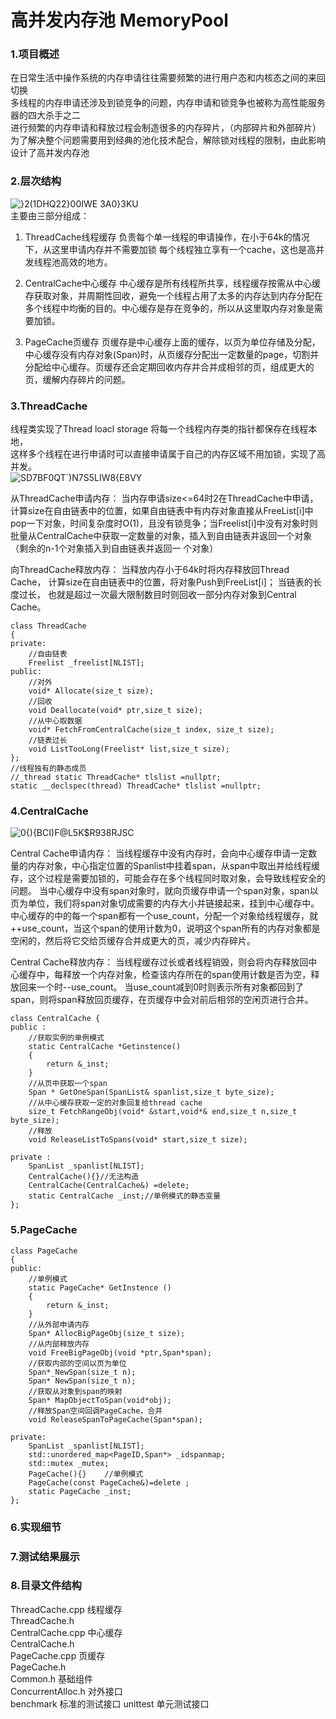 # 高并发内存池 MemoryPool

### 1.项目概述
在日常生活中操作系统的内存申请往往需要频繁的进行用户态和内核态之间的来回切换  
多线程的内存申请还涉及到锁竞争的问题，内存申请和锁竞争也被称为高性能服务器的四大杀手之二  
进行频繁的内存申请和释放过程会制造很多的内存碎片，（内部碎片和外部碎片）  
为了解决整个问题需要用到经典的池化技术配合，解除锁对线程的限制，由此影响设计了高并发内存池

### 2.层次结构
![}2(1DHQ22}00IWE 3A0}3KU](https://user-images.githubusercontent.com/86883267/129190000-eb040b81-a471-490c-a881-4e0ea539a470.png)   
主要由三部分组成：  
1. ThreadCache线程缓存 负责每个单一线程的申请操作，在小于64k的情况下，从这里申请内存并不需要加锁
每个线程独立享有一个cache，这也是高并发线程池高效的地方。  

2. CentralCache中心缓存 中心缓存是所有线程所共享，线程缓存按需从中心缓存获取对象，并周期性回收，避免一个线程占用了太多的内存达到内存分配在多个线程中均衡的目的。中心缓存是存在竞争的，所以从这里取内存对象是需要加锁。  

3. PageCache页缓存 页缓存是中心缓存上面的缓存，以页为单位存储及分配，中心缓存没有内存对象(Span)时，从页缓存分配出一定数量的page，切割并分配给中心缓存。页缓存还会定期回收内存并合并成相邻的页，组成更大的页，缓解内存碎片的问题。  

### 3.ThreadCache
线程类实现了Thread loacl storage 将每一个线程内存类的指针都保存在线程本地，  
这样多个线程在进行申请时可以直接申请属于自己的内存区域不用加锁，实现了高并发。  
![SD7BF0QT`)N7S5LIW8{E8VY](https://user-images.githubusercontent.com/86883267/129192495-0f5484ef-3cf6-451d-8bc2-add247ef5aba.png)  

从ThreadCache申请内存：
当内存申请size<=64时2在ThreadCache中申请，计算size在自由链表中的位置，如果自由链表中有内存对象直接从FreeList[i]中pop一下对象，时间复杂度时O(1)，且没有锁竞争；当Freelist[i]中没有对象时则批量从CentralCache中获取一定数量的对象，插入到自由链表并返回一个对象（剩余的n-1个对象插入到自由链表并返回一 个对象）

向ThreadCache释放内存：
当释放内存小于64k时将内存释放回Thread Cache， 计算size在自由链表中的位置，将对象Push到FreeList[i]； 当链表的长度过长， 也就是超过一次最大限制数目时则回收一部分内存对象到Central Cache。
```
class ThreadCache 
{
private:
    //自由链表
    Freelist _freelist[NLIST];
public:
    //对外
    void* Allocate(size_t size);
    //回收
    void Deallocate(void* ptr,size_t size);
    //从中心取数据
    void* FetchFromCentralCache(size_t index, size_t size);  
    //链表过长
    void ListTooLong(Freelist* list,size_t size); 
};
//线程独有的静态成员
//_thread static ThreadCache* tlslist =nullptr;
static __declspec(thread) ThreadCache* tlslist =nullptr;
```
### 4.CentralCache  
![0{){BCI)F@L5K$R938RJSC](https://user-images.githubusercontent.com/86883267/129194140-fabd83a7-d0ab-4678-8ada-0b6f063647d8.png)  

Central Cache申请内存：
当线程缓存中没有内存时，会向中心缓存申请一定数量的内存对象，中心指定位置的Spanlist中挂着span，从span中取出并给线程缓存，这个过程是需要加锁的，可能会存在多个线程同时取对象，会导致线程安全的问题。
当中心缓存中没有span对象时，就向页缓存申请一个span对象，span以页为单位，我们将span对象切成需要的内存大小并链接起来，挂到中心缓存中。
中心缓存的中的每一个span都有一个use_count，分配一个对象给线程缓存，就++use_count，当这个span的使用计数为0，说明这个span所有的内存对象都是空闲的，然后将它交给页缓存合并成更大的页，减少内存碎片。

Central Cache释放内存：
当线程缓存过长或者线程销毁，则会将内存释放回中心缓存中，每释放一个内存对象，检查该内存所在的span使用计数是否为空，释放回来一个时--use_count。
当use_count减到0时则表示所有对象都回到了span，则将span释放回页缓存，在页缓存中会对前后相邻的空闲页进行合并。
```
class CentralCache {
public :
    //获取实例的单例模式
    static CentralCache *Getinstence()
    {
        return &_inst;
    }
    //从页中获取一个span
    Span * GetOneSpan(SpanList& spanlist,size_t byte_size);
    //从中心缓存获取一定的对象回复给thread cache
    size_t FetchRangeObj(void* &start,void*& end,size_t n,size_t byte_size);
    //释放
    void ReleaseListToSpans(void* start,size_t size);

private :
    SpanList _spanlist[NLIST];
    CentralCache(){}//无法构造
    CentralCache(CentralCache&) =delete;
    static CentralCache _inst;//单例模式的静态变量 
};
```

### 5.PageCache
```
class PageCache 
{
public:
    //单例模式
    static PageCache* GetInstence ()
    {
        return &_inst;
    }
    //从外部申请内存
    Span* AllocBigPageObj(size_t size);
    //从内部释放内存
    void FreeBigPageObj(void *ptr,Span*span);
    //获取内部的空间以页为单位
    Span*_NewSpan(size_t n);
    Span* NewSpan(size_t n);
    //获取从对象到span的映射
    Span* MapObjectToSpan(void*obj);
    //释放Span空间回调PageCache，合并
    void ReleaseSpanToPageCache(Span*span);
    
private:
    SpanList _spanlist[NLIST];
    std::unordered_map<PageID,Span*> _idspanmap;  
    std::mutex _mutex;
    PageCache(){}    //单例模式
    PageCache(const PageCache&)=delete ;
    static PageCache _inst; 
};
```

### 6.实现细节

### 7.测试结果展示

### 8.目录文件结构
ThreadCache.cpp	    线程缓存  
ThreadCache.h     
CentralCache.cpp    中心缓存  
CentralCache.h	    
PageCache.cpp	      页缓存  
PageCache.h         
Common.h	        基础组件  
ConcurrentAlloc.h   对外接口  
benchmark      标准的测试接口
unittest         单元测试接口
